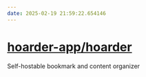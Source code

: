```yaml
---
date: 2025-02-19 21:59:22.654146
---
```


# [hoarder-app/hoarder](https://github.com/hoarder-app/hoarder)

Self-hostable bookmark and content organizer